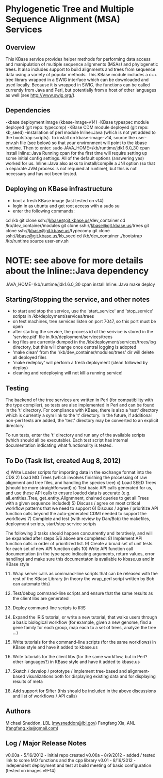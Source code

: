 
Phylogenetic Tree and Multiple Sequence Alignment (MSA) Services
=============================================

Overview
----------
This KBase service provides helper methods for performing data access and manipulation 
of multiple sequence alignments (MSAs) and phylogenetic trees.  It also includes support
to build alignments and trees from sequence data using a variety of popular methods.
This KBase module includes a c++ tree library wrapped in a SWIG interface which can
be downloaded and used locally.  Because it is wrapped in SWIG, the functions can be
called currently from Java and Perl, but potentially from a host of other languages
as well (see http://www.swig.org/).


Dependencies
----------
-kbase deployment image (kbase-image-v14)
-KBase typespec module deployed (git repo: typecomp)
-KBase CDM module deployed (git repo: kb_seed)
-installation of perl module Inline::Java (which is not yet added to the bootstrap
 scripts).  To install on kbase-image-v14, source the user-env.sh file (see below)
 so that your environment will point to the kbase runtime.  Then to enter:
    sudo JAVA_HOME=/kb/runtime/jdk1.6.0_30 cpan install Inline::Java
 Running cpan for the first time will require setting up some initial config settings.
 All of the default options (answering yes) worked for us.  Inline::Java also asks to
 install/compile a JNI option (so that a separate JVM process is not required at
 runtime), but this is not necessary and has not been tested.

Deploying on KBase infrastructure
----------
* boot a fresh KBase image (last tested on v14)
* login in as ubuntu and get root access with a sudo su
* enter the following commands:

cd /kb
git clone ssh://kbase@git.kbase.us/dev_container
cd /kb/dev_container/modules
git clone ssh://kbase@git.kbase.us/trees
git clone ssh://kbase@git.kbase.us/typecomp
git clone ssh://kbase@git.kbase.us/kb_seed
cd /kb/dev_container
./bootstrap /kb/runtime
source user-env.sh
# NOTE: see above for more details about the Inline::Java dependency
JAVA_HOME=/kb/runtime/jdk1.6.0_30 cpan install Inline::Java
make deploy


Starting/Stopping the service, and other notes
---------------------------
* to start and stop the service, use the 'start_service' and 'stop_service'
  scripts in /kb/deployment/services/trees
* on test machines, tree services listen on port 7047, so this port must be open
* after starting the service, the process id of the serivice is stored in the 
  'service.pid' file in /kb/deployment/services/trees
* log files are currently dumped in the /kb/deployment/services/trees/log
  directory, but this will change once central logging is adopted
* 'make clean' from the '/kb/dev_container/modules/trees' dir will delete all
  deployed files
* 'make redeploy' will perform a fresh deployment (clean followed by deploy)
* cleaning and redeploying will not kill a running service!


Testing
----------
The backend of the tree services are written in Perl (for compatibility with the type compiler), so
tests are also implemented in Perl and can be found in the 't' directory.  For compliance with KBase,
there is also a 'test' directory which is currently a sym link to the 't' directory.  In the future,
if additional non-perl tests are added, the 'test' directory may be converted to an explicit directory.

To run tests, enter the 't' directory and run any of the available scripts (which should all be executable).
Each test script has internal documentation indicating what functionality is tested.


To Do (Task list, created Aug 8, 2012)
----------
x) Write Loader scripts for importing data in the exchange format into the CDS
2) Load MO Trees (which involves finishing the processing of raw alignment and tree files, and handling the species tree)
x) Load SEED Trees (should be more straightforward)
x) Test basic API calls generated for us, and use these API calls to ensure loaded data is accurate
    (e.g. all_entities_Tree, get_entity_Alignmnent, chained queries to get all Trees with a given sequence included)
5) Discuss / agree on most critical workflow patterns that we need to support
6) Discuss / agree / prioritize API function calls beyond the auto-generated CDMI needed to support the workflows
7) Complete and test (with review by Dan/Bob) the makefiles, deployment scripts, start/stop service scripts

The following 3 tasks should happen concurrently and iteratively, and will be expanded after steps 5/6 above are completed:
8) Implement API function calls in order of prioritized list.
9) Create a broad set of unit tests for each set of new API function calls
10) Write API function call documentation (in the type spec indicating arguments, return values, error handling) and make sure
    this documentaton is available to kbase.us and in KBase style

11) Wrap server calls as command-line scripts that can be released with the rest of the KBase Library
    (in theory the wrap_perl script written by Bob can automate this)
12) Test/debug command-line scripts and ensure that the same results as the client libs are generated
13) Deploy command-line scripts to IRIS

14) Expand the IRIS tutorial, or write a new tutorial, that walks users through a basic biological workflow
     (for example, given a new genome, find a gene family for each group, map each to a set of trees, analyze the tree ...)
15) Write tutorials for the command-line scripts (for the same workflows) in KBase style and have it added to kbase.us
16) Write tutorials for the client libs (for the same workflow, but in Perl? other languages?) in KBase style and have it added to kbase.us

17) Sketch / develop / prototype / implement tree-based and alignment-based visualizations both for displaying existing data
    and for displaying results of meta
    
18) Add support for Sifter (this should be included in the above discussions and list of workflows / API calls)




Authors
---------
Michael Sneddon, LBL (mwsneddon@lbl.gov)
Fangfang Xia, ANL (fangfang.xia@gmail.com)


Log / Major Release Notes
---------
v0.00a - 5/16/2012 - initial repo created
v0.00a - 8/9/2012 - added / tested link to some MO functions and the cpp library
v0.01  - 8/16/2012 - independent deployment and test at build meeting of basic configuration (tested on images v9-14)
